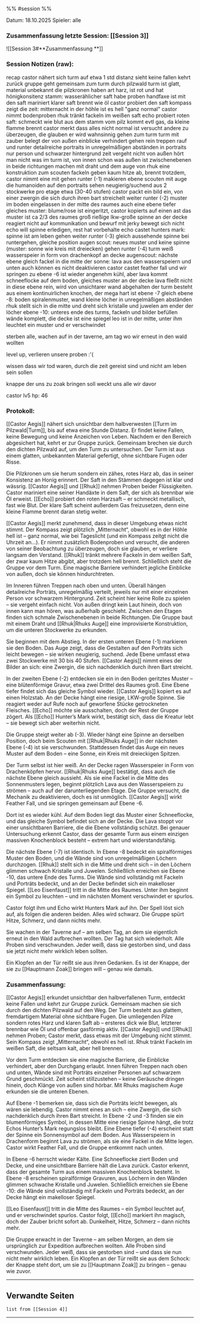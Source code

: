 %% #session %%

Datum: 18.10.2025
Spieler: alle

###  **Zusammenfassung letzte Session: [[Session 3]]**

![[Session 3#**Zusammenfassung **]]

###  **Session Notizen (raw):**
recap
castor nähert sich turm auf etwa 1 std distanz
sieht keine fallen
kehrt zurück
gruppe geht gemeinsam zum turm durch pilzwald
turm ist glatt, material unbekannt
die pilzkronen haben art harz, ist rot und hat hönigkonsitenz
stamm: wasserählicher saft
habe proben
handfaxe ist mit den saft mariniert
klarer saft brennt wie öl
castor probiert den saft
kompass zeigt die zeit: mitternacht
in der höhle ist es hell "ganz normal"
castor nimmt bodenproben
rhuk tränkt fackeln im weißen saft
echo probiert roten saft: schmeckt wie blut
aus dem stamm vom pilz kommt evtl gas, da kleine flamme brennt
castor merkt dass alles nicht normal ist
versucht andere zu überzeugen, die glauben er wird wahnsinnig
gehen zum turm
turm mit zauber belegt der von außen einblicke verhindert
gehen rein
treppen rauf und runter
detailreiche portraits in unregelmäßigen abständen
in portraits nur person und schwarzer hintergrund
zeit vergeht nicht
von außen hört man nicht was im turm ist, von innen schon was außen ist
zwischenebenen in beide richtungen
machen mit draht und dem auge von rhuk eine konstruktion zum scouten
fackeln geben kaum hitze ab, brennt trotzdem, castor nimmt eine mit
gehen runter (-1)
makieren ebene
scouten mit auge
die humanoiden auf den portraits sehen neugierig/suchend aus 
2 stockwerke pro etage etwa (30-40 stufen)
castor packt ein bild ein, von einer zwergin die sich durch ihren bart streichelt
weiter runter (-2)
muster im boden eingelassen in der mitte des raumes
auch eine ebene tiefer gleiches muster: blume/rose
ist eingeritzt, castor kopierts auf einen ast
das muster ist ca 2/3 des raumes groß
rießige lkw-große spinne an der decke
reagiert nicht auf kommunikation und bewurf mit jerky
bewegt sich nicht
echo will spinne erledigen, rest hat vorbehalte
echo castet hunters mark: spinne ist am leben
gehen weiter runter (-3)
gleich aussehende spinne bei runtergehen, gleiche position
augen scout: neues muster und keine spinne (muster: sonne wie kreis mit dreiecken)
gehen runter (-4)
turm weiß
wasserspeier in form von drachenkopf an decke
augenscout: nächste ebene gleich
fackel in die mitte der sonne: lava aus den wasserspeiern
und unten auch
können es nicht deaktivieren
castor castet feather fall und wir springen zu ebene -6
ist wieder angenehm kühl, aber lava kommt
schneeflocke auf dem boden, gleiches muster an der decke
lava fließt nicht in diese ebene rein, wird von unsichtarer wand abgehalten
der turm besteht aus einem kontinuirlichen knochen, der mega hart ist
ebene -7 gleich
ebene -8: boden spiralenmuster, wand kleine löcher in unregelmäßigen abständen
rhuk stellt sich in die mitte und dreht sich
kristalle und juwelen am ender der löcher
ebene -10: unteres ende des turms, fackeln und bilder befüllen wände komplett, die decke ist eine spiegel
leo ist in der mitte, unter ihm leuchtet ein muster und er verschwindet

sterben alle, wachen auf in der taverne, am tag wo wir erneut in den wald wollten

level up, verlieren unsere proben :'(

wissen dass wir tod waren, durch die zeit gereist sind und nicht am leben sein sollen

knappe der uns zu zoak bringen soll weckt uns alle wir davor

castor lv5 hp: 46 

###  **Protokoll:**

[[Castor Aegis]] nähert sich unsichtbar dem halbverwesten [[Turm im Pilzwald|Turm]], bis auf etwa eine Stunde Distanz. Er findet keine Fallen, keine Bewegung und keine Anzeichen von Leben. Nachdem er den Bereich abgesichert hat, kehrt er zur Gruppe zurück. Gemeinsam brechen sie durch den dichten Pilzwald auf, um den Turm zu untersuchen. Der Turm ist aus einem glatten, unbekannten Material gefertigt, ohne sichtbare Fugen oder Risse.

Die Pilzkronen um sie herum sondern ein zähes, rotes Harz ab, das in seiner Konsistenz an Honig erinnert. Der Saft in den Stämmen dagegen ist klar und wässrig. [[Castor Aegis]] und [[Rhuk]] nehmen Proben beider Flüssigkeiten. Castor mariniert eine seiner Handäxte in dem Saft, der sich als brennbar wie Öl erweist. [[Echo]] probiert den roten Harzsaft – er schmeckt metallisch, fast wie Blut. Der klare Saft scheint außerdem Gas freizusetzen, denn eine kleine Flamme brennt daran stetig weiter.

[[Castor Aegis]] merkt zunehmend, dass in dieser Umgebung etwas nicht stimmt. Der Kompass zeigt plötzlich „Mitternacht“, obwohl es in der Höhle hell ist – ganz normal, wie bei Tageslicht (und ein Kompass zeitgt nicht die Uhrzeit an...). Er nimmt zusätzlich Bodenproben und versucht, die anderen von seiner Beobachtung zu überzeugen, doch sie glauben, er verliere langsam den Verstand. [[Rhuk]] tränkt mehrere Fackeln in dem weißen Saft, der zwar kaum Hitze abgibt, aber trotzdem hell brennt. Schließlich steht die Gruppe vor dem Turm. Eine magische Barriere verhindert jegliche Einblicke von außen, doch sie können hindurchtreten.

Im Inneren führen Treppen nach oben und unten. Überall hängen detailreiche Porträts, unregelmäßig verteilt, jeweils nur mit einer einzelnen Person vor schwarzem Hintergrund. Zeit scheint hier keine Rolle zu spielen – sie vergeht einfach nicht. Von außen dringt kein Laut hinein, doch von innen kann man hören, was außerhalb geschieht. Zwischen den Etagen finden sich schmale Zwischenebenen in beide Richtungen. Die Gruppe baut mit einem Draht und [[Rhuk|Rhuks Auge]] eine improvisierte Konstruktion, um die unteren Stockwerke zu erkunden.

Sie beginnen mit dem Abstieg. In der ersten unteren Ebene (-1) markieren sie den Boden. Das Auge zeigt, dass die Gestalten auf den Porträts sich leicht bewegen – sie wirken neugierig, suchend. Jede Ebene umfasst etwa zwei Stockwerke mit 30 bis 40 Stufen. [[Castor Aegis]] nimmt eines der Bilder an sich: eine Zwergin, die sich nachdenklich durch ihren Bart streicht.

In der zweiten Ebene (-2) entdecken sie ein in den Boden geritztes Muster – eine blütenförmige Gravur, etwa zwei Drittel des Raumes groß. Eine Ebene tiefer findet sich das gleiche Symbol wieder. [[Castor Aegis]] kopiert es auf einen Holzstab. An der Decke hängt eine riesige, LKW-große Spinne. Sie reagiert weder auf Rufe noch auf geworfene Stücke getrockneten Fleisches. [[Echo]] möchte sie ausschalten, doch der Rest der Gruppe zögert. Als [[Echo]] Hunter’s Mark wirkt, bestätigt sich, dass die Kreatur lebt – sie bewegt sich aber weiterhin nicht.

Die Gruppe steigt weiter ab (-3). Wieder hängt eine Spinne an derselben Position, doch beim Scouten mit [[Rhuk|Rhuks Auge]] in der nächsten Ebene (-4) ist sie verschwunden. Stattdessen findet das Auge ein neues Muster auf dem Boden – eine Sonne, ein Kreis mit dreieckigen Spitzen.

Der Turm selbst ist hier weiß. An der Decke ragen Wasserspeier in Form von Drachenköpfen hervor. [[Rhuk|Rhuks Auge]] bestätigt, dass auch die nächste Ebene gleich aussieht. Als sie eine Fackel in die Mitte des Sonnenmusters legen, beginnt plötzlich Lava aus den Wasserspeiern zu strömen – auch auf der darunterliegenden Etage. Die Gruppe versucht, die Mechanik zu deaktivieren, doch es ist unmöglich. [[Castor Aegis]] wirkt Feather Fall, und sie springen gemeinsam auf Ebene -6.

Dort ist es wieder kühl. Auf dem Boden liegt das Muster einer Schneeflocke, und das gleiche Symbol befindet sich an der Decke. Die Lava stoppt vor einer unsichtbaren Barriere, die die Ebene vollständig schützt. Bei genauer Untersuchung erkennt Castor, dass der gesamte Turm aus einem einzigen massiven Knochenblock besteht – extrem hart und widerstandsfähig.

Die nächste Ebene (-7) ist identisch. In Ebene -8 bedeckt ein spiralförmiges Muster den Boden, und die Wände sind von unregelmäßigen Löchern durchzogen. [[Rhuk]] stellt sich in die Mitte und dreht sich – in den Löchern glimmen schwach Kristalle und Juwelen. Schließlich erreichen sie Ebene -10, das untere Ende des Turms. Die Wände sind vollständig mit Fackeln und Porträts bedeckt, und an der Decke befindet sich ein makelloser Spiegel. [[Leo Eisenfaust]] tritt in die Mitte des Raumes. Unter ihm beginnt ein Symbol zu leuchten – und im nächsten Moment verschwindet er spurlos.

Castor folgt ihm und Echo wirkt Hunters Mark auf ihn. Der Spell löst sich auf, als folgen die anderen beiden. Alles wird schwarz. Die Gruppe spürt Hitze, Schmerz, und dann nichts mehr.

Sie wachen in der Taverne auf – am selben Tag, an dem sie eigentlich erneut in den Wald aufbrechen wollten. Der Tag hat sich wiederholt. Alle Proben sind verschwunden. Jeder weiß, dass sie gestorben sind, und dass sie jetzt nicht mehr wirklich leben sollten.

Ein Klopfen an der Tür reißt sie aus ihren Gedanken. Es ist der Knappe, der sie zu [[Hauptmann Zoak]] bringen will – genau wie damals.

### **Zusammenfassung:**

[[Castor Aegis]] erkundet unsichtbar den halbverfallenen Turm, entdeckt keine Fallen und kehrt zur Gruppe zurück. Gemeinsam machen sie sich durch den dichten Pilzwald auf den Weg. Der Turm besteht aus glattem, fremdartigem Material ohne sichtbare Fugen. Die umliegenden Pilze sondern rotes Harz und klaren Saft ab – ersteres dick wie Blut, letzterer brennbar wie Öl und offenbar gasförmig aktiv. [[Castor Aegis]] und [[Rhuk]] nehmen Proben; Castor merkt, dass etwas mit der Umgebung nicht stimmt. Sein Kompass zeigt „Mitternacht“, obwohl es hell ist. Rhuk tränkt Fackeln im weißen Saft, die seltsam kalt, aber hell brennen.

Vor dem Turm entdecken sie eine magische Barriere, die Einblicke verhindert, aber den Durchgang erlaubt. Innen führen Treppen nach oben und unten, Wände sind mit Porträts einzelner Personen auf schwarzem Grund geschmückt. Zeit scheint stillzustehen – keine Geräusche dringen hinein, doch Klänge von außen sind hörbar. Mit Rhuks magischem Auge erkunden sie die unteren Ebenen.

Auf Ebene -1 bemerken sie, dass sich die Porträts leicht bewegen, als wären sie lebendig. Castor nimmt eines an sich – eine Zwergin, die sich nachdenklich durch ihren Bart streicht. In Ebene -2 und -3 finden sie ein blumenförmiges Symbol, in dessen Mitte eine riesige Spinne hängt, die trotz Echos Hunter’s Mark regungslos bleibt. Eine Ebene tiefer (-4) erscheint statt der Spinne ein Sonnensymbol auf dem Boden. Aus Wasserspeiern in Drachenform beginnt Lava zu strömen, als sie eine Fackel in die Mitte legen. Castor wirkt Feather Fall, und die Gruppe entkommt nach unten.

In Ebene -6 herrscht wieder Kälte. Eine Schneeflocke ziert Boden und Decke, und eine unsichtbare Barriere hält die Lava zurück. Castor erkennt, dass der gesamte Turm aus einem massiven Knochenblock besteht. In Ebene -8 erscheinen spiralförmige Gravuren, aus Löchern in den Wänden glimmen schwache Kristalle und Juwelen. Schließlich erreichen sie Ebene -10: die Wände sind vollständig mit Fackeln und Porträts bedeckt, an der Decke hängt ein makelloser Spiegel.

[[Leo Eisenfaust]] tritt in die Mitte des Raumes – ein Symbol leuchtet auf, und er verschwindet spurlos. Castor folgt, [[Echo]] markiert ihn magisch, doch der Zauber bricht sofort ab. Dunkelheit, Hitze, Schmerz – dann nichts mehr.

Die Gruppe erwacht in der Taverne – am selben Morgen, an dem sie ursprünglich zur Expedition aufbrechen wollten. Alle Proben sind verschwunden. Jeder weiß, dass sie gestorben sind – und dass sie nun nicht mehr wirklich leben. Ein Klopfen an der Tür reißt sie aus dem Schock: der Knappe steht dort, um sie zu [[Hauptmann Zoak]] zu bringen – genau wie zuvor.

---

## **Verwandte Seiten**

```dataview
list from [[Session 4]]
```

---

